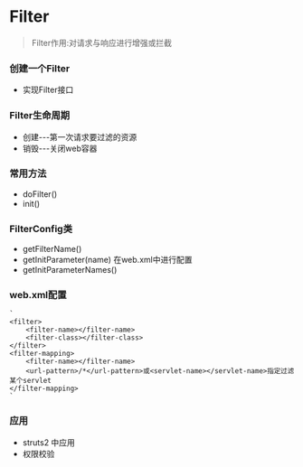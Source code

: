 # Filter
> Filter作用:对请求与响应进行增强或拦截

### 创建一个Filter
* 实现Filter接口

### Filter生命周期
* 创建---第一次请求要过滤的资源
* 销毁---关闭web容器

### 常用方法
* doFilter()
* init()

### FilterConfig类
* getFilterName()
* getInitParameter(name) 在web.xml中进行配置<init-param>
* getInitParameterNames()

### web.xml配置
    `
    <filter>
        <filter-name></filter-name>
        <filter-class></filter-class>
    </filter>
    <filter-mapping>
        <filter-name></filter-name>
        <url-pattern>/*</url-pattern>或<servlet-name></servlet-name>指定过滤某个servlet
    </filter-mapping>
    `

### 应用
* struts2 中应用
* 权限校验
